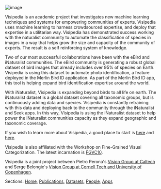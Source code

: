 ![image](assets/header.png)

Visipedia is an academic project that investigates new machine learning techniques and systems for empowering communities of experts.  Visipedia uses machine learning to harness crowdsourced expertise, and deploy that expertise in a utilitarian way. Visipedia has demonstrated success working with the naturalist community to automate the classification of species in images in a way that helps grow the size and capacity of the community of experts. The result is a self reinforcing system of knowledge.

Two of our most successful collaborations have been with the eBird and  iNaturalist communities. The eBird community is generating a robust global dataset of bird images that already includes over 95% of species on Earth. Visipedia is using this dataset to automate photo identification, a feature deployed in the Merlin Bird ID application.  As part of the Merlin Bird ID app, this tool is helping expand bird identification expertise around the world.

With iNaturalist, Visipedia is expanding beyond birds to all life on earth.  The iNaturalist dataset is a global dataset covering all taxonomic groups, but is continuously adding data and species.  Visipedia is constantly retraining with this data and deploying back to the community through the iNaturalist and Seek apps.  In this way, Visipedia is using the iNaturalist dataset to help power the iNaturalist communities capacity as they expand geographic and taxonomic coverage. 

If you wish to learn more about Visipedia, a good place to start is <a href="https://ieeexplore.ieee.org/document/5477158" target="_blank">here</a> and <a href="https://www.sciencedirect.com/science/article/abs/pii/S0167865515004092" target="_blank">here</a>.

Visipedia is also affiliated with the Workshop on Fine-Grained Visual Categorization. The latest incarnation is <a href="https://sites.google.com/view/fgvc10" target="_blank">FGVC10</a>. 

Visipedia is a joint project between Pietro Perona's <a href="https://www.vision.caltech.edu/index.html" target="_blank">Vision Group at Caltech</a> and Serge Belongie's <a href="https://www.belongielab.org/" target="_blank">Vision Group at Cornell Tech and University of Copenhagen</a>.





Sections: [Home](/index.md), [Publications](/publications.md), [Datasets](/datasets.md), [People](/people.md), [Apps](/apps.md)

